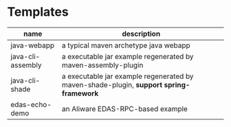 
# Templates

| name | description |
|---|---|
| java-webapp | a typical maven archetype java webapp |
| java-cli-assembly | a executable jar example regenerated by maven-assembly-plugin |
| java-cli-shade | a executable jar example regenerated by maven-shade-plugin, **support spring-framework** |
| edas-echo-demo | an Aliware EDAS-RPC-based example |
